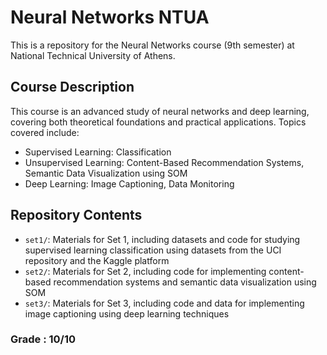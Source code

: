 # Neural Networks NTUA

This is a repository for the Neural Networks course (9th semester) at National Technical University of Athens.

## Course Description

This course is an advanced study of neural networks and deep learning, covering both theoretical foundations and practical applications. Topics covered include:

- Supervised Learning: Classification
- Unsupervised Learning: Content-Based Recommendation Systems, Semantic Data Visualization using SOM
- Deep Learning: Image Captioning, Data Monitoring

## Repository Contents

- `set1/`: Materials for Set 1, including datasets and code for studying supervised learning classification using datasets from the UCI repository and the Kaggle platform
- `set2/`: Materials for Set 2, including code for implementing content-based recommendation systems and semantic data visualization using SOM
- `set3/`: Materials for Set 3, including code and data for implementing image captioning using deep learning techniques

### Grade : 10/10
